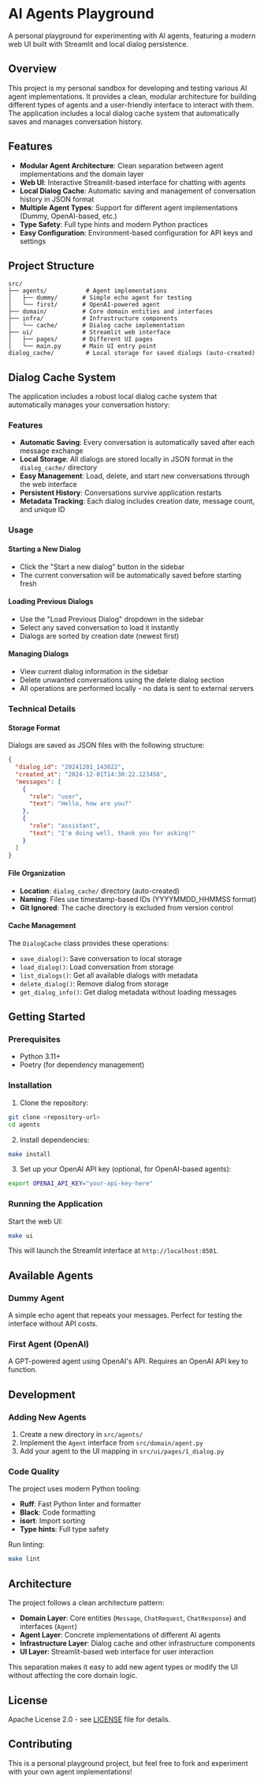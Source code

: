 # AI Agents Playground

A personal playground for experimenting with AI agents, featuring a modern web UI built with Streamlit and local dialog persistence.

## Overview

This project is my personal sandbox for developing and testing various AI agent implementations. It provides a clean, modular architecture for building different types of agents and a user-friendly interface to interact with them. The application includes a local dialog cache system that automatically saves and manages conversation history.

## Features

- **Modular Agent Architecture**: Clean separation between agent implementations and the domain layer
- **Web UI**: Interactive Streamlit-based interface for chatting with agents
- **Local Dialog Cache**: Automatic saving and management of conversation history in JSON format
- **Multiple Agent Types**: Support for different agent implementations (Dummy, OpenAI-based, etc.)
- **Type Safety**: Full type hints and modern Python practices
- **Easy Configuration**: Environment-based configuration for API keys and settings

## Project Structure

```
src/
├── agents/           # Agent implementations
│   ├── dummy/       # Simple echo agent for testing
│   └── first/       # OpenAI-powered agent
├── domain/          # Core domain entities and interfaces
├── infra/           # Infrastructure components
│   └── cache/       # Dialog cache implementation
├── ui/              # Streamlit web interface
│   ├── pages/       # Different UI pages
│   └── main.py      # Main UI entry point
dialog_cache/         # Local storage for saved dialogs (auto-created)
```

## Dialog Cache System

The application includes a robust local dialog cache system that automatically manages your conversation history:

### Features

- **Automatic Saving**: Every conversation is automatically saved after each message exchange
- **Local Storage**: All dialogs are stored locally in JSON format in the `dialog_cache/` directory
- **Easy Management**: Load, delete, and start new conversations through the web interface
- **Persistent History**: Conversations survive application restarts
- **Metadata Tracking**: Each dialog includes creation date, message count, and unique ID

### Usage

#### Starting a New Dialog
- Click the "Start a new dialog" button in the sidebar
- The current conversation will be automatically saved before starting fresh

#### Loading Previous Dialogs
- Use the "Load Previous Dialog" dropdown in the sidebar
- Select any saved conversation to load it instantly
- Dialogs are sorted by creation date (newest first)

#### Managing Dialogs
- View current dialog information in the sidebar
- Delete unwanted conversations using the delete dialog section
- All operations are performed locally - no data is sent to external servers

### Technical Details

#### Storage Format
Dialogs are saved as JSON files with the following structure:
```json
{
  "dialog_id": "20241201_143022",
  "created_at": "2024-12-01T14:30:22.123456",
  "messages": [
    {
      "role": "user",
      "text": "Hello, how are you?"
    },
    {
      "role": "assistant",
      "text": "I'm doing well, thank you for asking!"
    }
  ]
}
```

#### File Organization
- **Location**: `dialog_cache/` directory (auto-created)
- **Naming**: Files use timestamp-based IDs (YYYYMMDD_HHMMSS format)
- **Git Ignored**: The cache directory is excluded from version control

#### Cache Management
The `DialogCache` class provides these operations:
- `save_dialog()`: Save conversation to local storage
- `load_dialog()`: Load conversation from storage
- `list_dialogs()`: Get all available dialogs with metadata
- `delete_dialog()`: Remove dialog from storage
- `get_dialog_info()`: Get dialog metadata without loading messages

## Getting Started

### Prerequisites

- Python 3.11+
- Poetry (for dependency management)

### Installation

1. Clone the repository:
```bash
git clone <repository-url>
cd agents
```

2. Install dependencies:
```bash
make install
```

3. Set up your OpenAI API key (optional, for OpenAI-based agents):
```bash
export OPENAI_API_KEY="your-api-key-here"
```

### Running the Application

Start the web UI:
```bash
make ui
```

This will launch the Streamlit interface at `http://localhost:8501`.

## Available Agents

### Dummy Agent
A simple echo agent that repeats your messages. Perfect for testing the interface without API costs.

### First Agent (OpenAI)
A GPT-powered agent using OpenAI's API. Requires an OpenAI API key to function.

## Development

### Adding New Agents

1. Create a new directory in `src/agents/`
2. Implement the `Agent` interface from `src/domain/agent.py`
3. Add your agent to the UI mapping in `src/ui/pages/1_dialog.py`

### Code Quality

The project uses modern Python tooling:

- **Ruff**: Fast Python linter and formatter
- **Black**: Code formatting
- **isort**: Import sorting
- **Type hints**: Full type safety

Run linting:
```bash
make lint
```

## Architecture

The project follows a clean architecture pattern:

- **Domain Layer**: Core entities (`Message`, `ChatRequest`, `ChatResponse`) and interfaces (`Agent`)
- **Agent Layer**: Concrete implementations of different AI agents
- **Infrastructure Layer**: Dialog cache and other infrastructure components
- **UI Layer**: Streamlit-based web interface for user interaction

This separation makes it easy to add new agent types or modify the UI without affecting the core domain logic.

## License

Apache License 2.0 - see [LICENSE](LICENSE) file for details.

## Contributing

This is a personal playground project, but feel free to fork and experiment with your own agent implementations!
